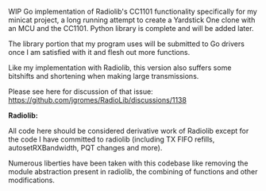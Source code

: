WIP Go implementation of Radiolib's CC1101 functionality specifically for my minicat project, 
a long running attempt to create a Yardstick One clone with an MCU and the CC1101. Python library is complete and 
will be added later.

The library portion that my program uses will be submitted to Go drivers once I am satisfied with it and flesh out more functions.

Like my implementation with Radiolib, this version also suffers some bitshifts and shortening when making large 
transmissions.

Please see here for discussion of that issue:
https://github.com/jgromes/RadioLib/discussions/1138



**Radiolib:**

All code here should be considered derivative work of Radiolib except for the code I have committed to radiolib
(including TX FIFO refills, autosetRXBandwidth, PQT changes and more).

Numerous liberties have been taken with this codebase like removing the module abstraction present in radiolib, the combining of functions and other modifications.
